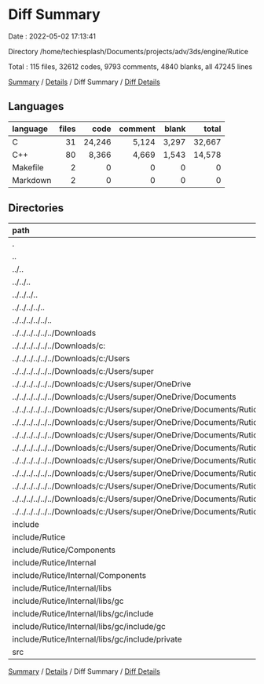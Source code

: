 # Diff Summary

Date : 2022-05-02 17:13:41

Directory /home/techiesplash/Documents/projects/adv/3ds/engine/Rutice

Total : 115 files,  32612 codes, 9793 comments, 4840 blanks, all 47245 lines

[Summary](results.md) / [Details](details.md) / Diff Summary / [Diff Details](diff-details.md)

## Languages
| language | files | code | comment | blank | total |
| :--- | ---: | ---: | ---: | ---: | ---: |
| C | 31 | 24,246 | 5,124 | 3,297 | 32,667 |
| C++ | 80 | 8,366 | 4,669 | 1,543 | 14,578 |
| Makefile | 2 | 0 | 0 | 0 | 0 |
| Markdown | 2 | 0 | 0 | 0 | 0 |

## Directories
| path | files | code | comment | blank | total |
| :--- | ---: | ---: | ---: | ---: | ---: |
| . | 115 | 32,612 | 9,793 | 4,840 | 47,245 |
| .. | 23 | -1,924 | -268 | -404 | -2,596 |
| ../.. | 23 | -1,924 | -268 | -404 | -2,596 |
| ../../.. | 23 | -1,924 | -268 | -404 | -2,596 |
| ../../../.. | 23 | -1,924 | -268 | -404 | -2,596 |
| ../../../../.. | 23 | -1,924 | -268 | -404 | -2,596 |
| ../../../../../.. | 23 | -1,924 | -268 | -404 | -2,596 |
| ../../../../../../Downloads | 23 | -1,924 | -268 | -404 | -2,596 |
| ../../../../../../Downloads/c: | 23 | -1,924 | -268 | -404 | -2,596 |
| ../../../../../../Downloads/c:/Users | 23 | -1,924 | -268 | -404 | -2,596 |
| ../../../../../../Downloads/c:/Users/super | 23 | -1,924 | -268 | -404 | -2,596 |
| ../../../../../../Downloads/c:/Users/super/OneDrive | 23 | -1,924 | -268 | -404 | -2,596 |
| ../../../../../../Downloads/c:/Users/super/OneDrive/Documents | 23 | -1,924 | -268 | -404 | -2,596 |
| ../../../../../../Downloads/c:/Users/super/OneDrive/Documents/Rutice | 23 | -1,924 | -268 | -404 | -2,596 |
| ../../../../../../Downloads/c:/Users/super/OneDrive/Documents/Rutice/Rutice | 23 | -1,924 | -268 | -404 | -2,596 |
| ../../../../../../Downloads/c:/Users/super/OneDrive/Documents/Rutice/Rutice/build | 2 | -21 | -2 | -4 | -27 |
| ../../../../../../Downloads/c:/Users/super/OneDrive/Documents/Rutice/Rutice/include | 18 | -1,618 | -154 | -302 | -2,074 |
| ../../../../../../Downloads/c:/Users/super/OneDrive/Documents/Rutice/Rutice/include/Rutice | 18 | -1,618 | -154 | -302 | -2,074 |
| ../../../../../../Downloads/c:/Users/super/OneDrive/Documents/Rutice/Rutice/include/Rutice/Components | 1 | -23 | -2 | -3 | -28 |
| ../../../../../../Downloads/c:/Users/super/OneDrive/Documents/Rutice/Rutice/include/Rutice/Internal | 17 | -1,595 | -152 | -299 | -2,046 |
| ../../../../../../Downloads/c:/Users/super/OneDrive/Documents/Rutice/Rutice/include/Rutice/Internal/Components | 1 | -603 | -34 | -61 | -698 |
| ../../../../../../Downloads/c:/Users/super/OneDrive/Documents/Rutice/Rutice/src | 1 | -134 | -33 | -44 | -211 |
| include | 89 | 34,236 | 9,948 | 5,152 | 49,336 |
| include/Rutice | 89 | 34,236 | 9,948 | 5,152 | 49,336 |
| include/Rutice/Components | 1 | 32 | 4 | 7 | 43 |
| include/Rutice/Internal | 88 | 34,204 | 9,944 | 5,145 | 49,293 |
| include/Rutice/Internal/Components | 1 | 536 | 39 | 57 | 632 |
| include/Rutice/Internal/libs | 71 | 32,567 | 9,760 | 4,819 | 47,146 |
| include/Rutice/Internal/libs/gc | 71 | 32,567 | 9,760 | 4,819 | 47,146 |
| include/Rutice/Internal/libs/gc/include | 71 | 32,567 | 9,760 | 4,819 | 47,146 |
| include/Rutice/Internal/libs/gc/include/gc | 18 | 2,473 | 2,364 | 653 | 5,490 |
| include/Rutice/Internal/libs/gc/include/private | 14 | 5,676 | 2,082 | 749 | 8,507 |
| src | 1 | 149 | 34 | 38 | 221 |

[Summary](results.md) / [Details](details.md) / Diff Summary / [Diff Details](diff-details.md)